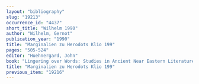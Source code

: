 ```yaml
---
layout: "bibliography"
slug: "19213"
occurrence_id: "4437"
short_title: "Wilhelm 1990"
author: "Wilhelm, Gernot"
publication_year: "1990"
title: "Marginalien zu Herodots Klio 199"
pages: "505-524"
editor: "Huehnergard, John"
book: "Lingering over Words: Studies in Ancient Near Eastern Literature in Honor of William L. Moran. Harvard Semitic Studies 37 (Atlanta)"
title: "Marginalien zu Herodots Klio 199"
previous_item: "19216"
---
```

